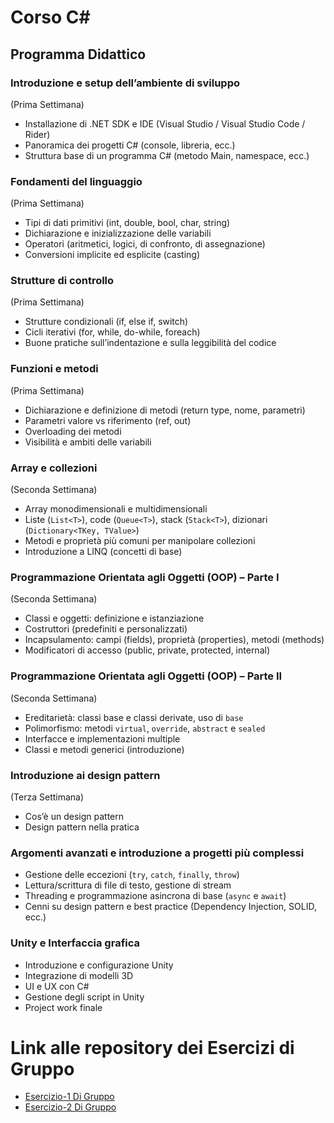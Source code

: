 <h1>Corso C#</h1>

<h2>Programma Didattico</h2>

<h3>Introduzione e setup dell’ambiente di sviluppo</h3>
<span>(Prima Settimana)</span>
<ul>
  <li>Installazione di .NET SDK e IDE (Visual Studio / Visual Studio Code / Rider)</li>
  <li>Panoramica dei progetti C# (console, libreria, ecc.)</li>
  <li>Struttura base di un programma C# (metodo Main, namespace, ecc.)</li>
</ul>

<h3>Fondamenti del linguaggio</h3>
<span>(Prima Settimana)</span>
<ul>
  <li>Tipi di dati primitivi (int, double, bool, char, string)</li>
  <li>Dichiarazione e inizializzazione delle variabili</li>
  <li>Operatori (aritmetici, logici, di confronto, di assegnazione)</li>
  <li>Conversioni implicite ed esplicite (casting)</li>
</ul>

<h3>Strutture di controllo</h3>
<span>(Prima Settimana)</span>
<ul>
  <li>Strutture condizionali (if, else if, switch)</li>
  <li>Cicli iterativi (for, while, do-while, foreach)</li>
  <li>Buone pratiche sull’indentazione e sulla leggibilità del codice</li>
</ul>

<h3>Funzioni e metodi</h3>
<span>(Prima Settimana)</span>
<ul>
  <li>Dichiarazione e definizione di metodi (return type, nome, parametri)</li>
  <li>Parametri valore vs riferimento (ref, out)</li>
  <li>Overloading dei metodi</li>
  <li>Visibilità e ambiti delle variabili</li>
</ul>

<h3>Array e collezioni</h3>
<span>(Seconda Settimana)</span>
<ul>
  <li>Array monodimensionali e multidimensionali</li>
  <li>Liste (<code>List&lt;T&gt;</code>), code (<code>Queue&lt;T&gt;</code>), stack (<code>Stack&lt;T&gt;</code>), dizionari (<code>Dictionary&lt;TKey, TValue&gt;</code>)</li>
  <li>Metodi e proprietà più comuni per manipolare collezioni</li>
  <li>Introduzione a LINQ (concetti di base)</li>
</ul>

<h3>Programmazione Orientata agli Oggetti (OOP) – Parte I</h3>
<span>(Seconda Settimana)</span>
<ul>
  <li>Classi e oggetti: definizione e istanziazione</li>
  <li>Costruttori (predefiniti e personalizzati)</li>
  <li>Incapsulamento: campi (fields), proprietà (properties), metodi (methods)</li>
  <li>Modificatori di accesso (public, private, protected, internal)</li>
</ul>

<h3>Programmazione Orientata agli Oggetti (OOP) – Parte II</h3>
<span>(Seconda Settimana)</span>
<ul>
  <li>Ereditarietà: classi base e classi derivate, uso di <code>base</code></li>
  <li>Polimorfismo: metodi <code>virtual</code>, <code>override</code>, <code>abstract</code> e <code>sealed</code></li>
  <li>Interfacce e implementazioni multiple</li>
  <li>Classi e metodi generici (introduzione)</li>
</ul>

<h3>Introduzione ai design pattern</h3>
<span>(Terza Settimana)</span>
<ul>
  <li>Cos’è un design pattern</li>
  <li>Design pattern nella pratica</li>
</ul>

<h3>Argomenti avanzati e introduzione a progetti più complessi</h3>
<ul>
  <li>Gestione delle eccezioni (<code>try</code>, <code>catch</code>, <code>finally</code>, <code>throw</code>)</li>
  <li>Lettura/scrittura di file di testo, gestione di stream</li>
  <li>Threading e programmazione asincrona di base (<code>async</code> e <code>await</code>)</li>
  <li>Cenni su design pattern e best practice (Dependency Injection, SOLID, ecc.)</li>
</ul>

<h3>Unity e Interfaccia grafica</h3>
<ul>
  <li>Introduzione e configurazione Unity</li>
  <li>Integrazione di modelli 3D</li>
  <li>UI e UX con C#</li>
  <li>Gestione degli script in Unity</li>
  <li>Project work finale</li>
</ul>
<h1>Link alle repository dei Esercizi di Gruppo</h1>
<ul>
<li><a href="https://github.com/EmanueleZii/Esercizio_Corso_Csharp">Esercizio-1 Di Gruppo </a></li>
<li><a href="https://github.com/EmanueleZii/Progetto2_Gruppo_ACE_C-">Esercizio-2 Di Gruppo </a></li>
</ul>
